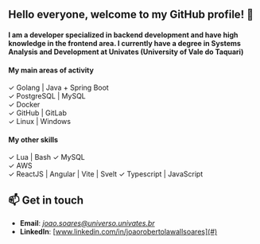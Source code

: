 ## Hello everyone, welcome to my GitHub profile! 👋  
#### I am a developer specialized in backend development and have high knowledge in the frontend area. I currently have a degree in Systems Analysis and Development at Univates (University of Vale do Taquari)

#### My main areas of activity
✓ Golang     | Java + Spring Boot    
✓ PostgreSQL | MySQL      
✓ Docker     
✓ GitHub     | GitLab   
✓ Linux      | Windows

#### My other skills
✓ Lua        | Bash
✓ MySQL  
✓ AWS         
✓ ReactJS    | Angular | Vite | Svelt
✓ Typescript | JavaScript   


## 📫 Get in touch
- **Email**: *joao.soares@universo.univates.br*  
- **LinkedIn**: [www.linkedin.com/in/joaorobertolawallsoares](#)
